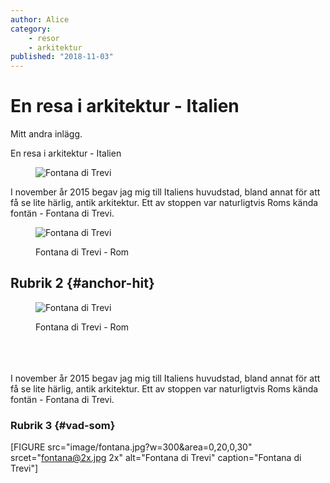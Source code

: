 ```yaml
---
author: Alice
category:
    - resor
    - arkitektur
published: "2018-11-03"
---
```

En resa i arkitektur - Italien
==================================
Mitt andra inlägg.

En resa i arkitektur - Italien

<figure class="figure center">
    <img src="image/fontana.jpg?w=250&area=0,20,22,30" srcet="fontana@2x.jpg 2x" alt="Fontana di Trevi">
</figure>

<!--more-->

I november år 2015 begav jag mig till Italiens huvudstad, bland annat för att få se lite härlig, antik arkitektur. Ett av stoppen var naturligtvis Roms kända fontän - Fontana di Trevi.

<figure class="figure">
    <picture>
        <source media="(min-width: 668px)" srcet="image/fontana.jpg" srcet="fontana.jpg, fontana@2x.jpg 2x">
        <source media="(min-width: 376px)" srcet="image/fontana-small.png">
        <img src="image/fontana.jpg?'crop-to-fit'" class="max-width" alt="Fontana di Trevi">
    </picture>
    <figcaption>
        <p>Fontana di Trevi - Rom</p>
    </figcaption>
</figure>


Rubrik 2 {#anchor-hit}
-----------------------------------

<figure class="figure left">
    <img src="image/fontana.jpg?w=400&area=0,20,22,30" srcet="fontana@2x.jpg 2x" alt="Fontana di Trevi">
    <figcaption>
        <p>Fontana di Trevi - Rom</p>
    </figcaption>
</figure>

<br><br><br>
I november år 2015 begav jag mig till Italiens huvudstad, bland annat för att få se lite härlig, antik arkitektur. Ett av stoppen var naturligtvis Roms kända fontän - Fontana di Trevi.

### Rubrik 3 {#vad-som}

[FIGURE src="image/fontana.jpg?w=300&area=0,20,0,30" srcet="fontana@2x.jpg 2x" alt="Fontana di Trevi" caption="Fontana di Trevi"]
